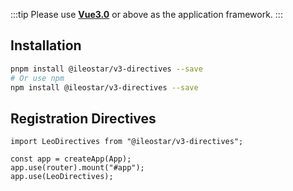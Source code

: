 :::tip
Please use [**Vue3.0**](https://cn.vuejs.org/) or above as the application framework.
:::

## Installation

```bash
pnpm install @ileostar/v3-directives --save
# Or use npm
npm install @ileostar/v3-directives --save
```

## Registration Directives

```typescript{1,5}
import LeoDirectives from "@ileostar/v3-directives";

const app = createApp(App);
app.use(router).mount("#app");
app.use(LeoDirectives);
```


